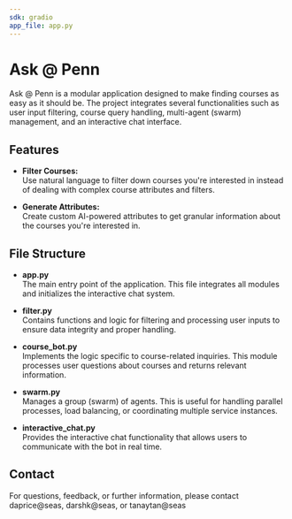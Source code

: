 ```yaml
---
sdk: gradio
app_file: app.py
---
```


# Ask @ Penn

Ask @ Penn is a modular application designed to make finding courses as easy as it should be. The project integrates several functionalities such as user input filtering, course query handling, multi-agent (swarm) management, and an interactive chat interface.

## Features

- **Filter Courses:**  
  Use natural language to filter down courses you're interested in instead of dealing with complex course attributes and filters.
  
- **Generate Attributes:**  
  Create custom AI-powered attributes to get granular information about the courses you're interested in.

## File Structure

- **app.py**  
  The main entry point of the application. This file integrates all modules and initializes the interactive chat system.

- **filter.py**  
  Contains functions and logic for filtering and processing user inputs to ensure data integrity and proper handling.

- **course_bot.py**  
  Implements the logic specific to course-related inquiries. This module processes user questions about courses and returns relevant information.

- **swarm.py**  
  Manages a group (swarm) of agents. This is useful for handling parallel processes, load balancing, or coordinating multiple service instances.

- **interactive_chat.py**  
  Provides the interactive chat functionality that allows users to communicate with the bot in real time.


## Contact

  For questions, feedback, or further information, please contact daprice@seas, darshk@seas, or tanaytan@seas

